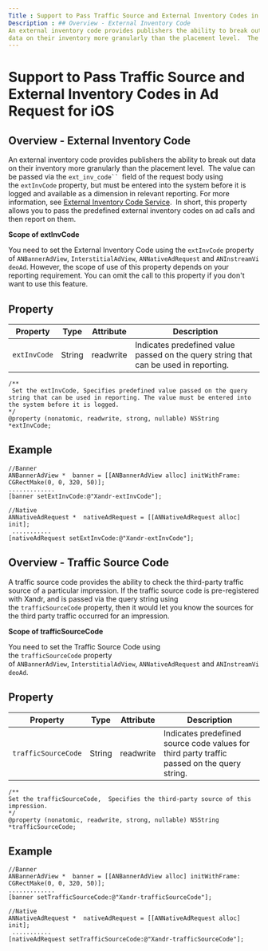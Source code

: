 ```yaml
---
Title : Support to Pass Traffic Source and External Inventory Codes in Ad Request for iOS
Description : ## Overview - External Inventory Code
An external inventory code provides publishers the ability to break out
data on their inventory more granularly than the placement level.  The
---
```



# Support to Pass Traffic Source and External Inventory Codes in Ad Request for iOS





## Overview - External Inventory Code

An external inventory code provides publishers the ability to break out
data on their inventory more granularly than the placement level.  The
value can be passed via the `ext_inv_code`` `field of the request body
using the `extInvCode` property, but must be entered into the system
before it is logged and available as a dimension in relevant reporting.
For more information, see <a
href="https://docs.xandr.com/bundle/xandr-api/page/external-inventory-code-service.html"
class="xref" target="_blank">External Inventory Code Service</a>.  In
short, this property allows you to pass the predefined external
inventory codes on ad calls and then report on them.

**Scope of extInvCode**

You need to set the External Inventory Code using
the `extInvCode` property
of `ANBannerAdView`, `InterstitialAdView`, `ANNativeAdRequest` and `ANInstreamVideoAd`.
However, the scope of use of this property depends on your reporting
requirement. You can omit the call to this property if you don't want to
use this feature. 





## Property

<table class="table">
<thead class="thead">
<tr class="header row">
<th id="ID-000033bd__entry__1"
class="entry colsep-1 rowsep-1">Property</th>
<th id="ID-000033bd__entry__2" class="entry colsep-1 rowsep-1">Type</th>
<th id="ID-000033bd__entry__3"
class="entry colsep-1 rowsep-1">Attribute</th>
<th id="ID-000033bd__entry__4"
class="entry colsep-1 rowsep-1">Description</th>
</tr>
</thead>
<tbody class="tbody">
<tr class="odd row">
<td class="entry colsep-1 rowsep-1"
headers="ID-000033bd__entry__1"><code
class="ph codeph">extInvCode</code></td>
<td class="entry colsep-1 rowsep-1"
headers="ID-000033bd__entry__2">String</td>
<td class="entry colsep-1 rowsep-1"
headers="ID-000033bd__entry__3">readwrite</td>
<td class="entry colsep-1 rowsep-1"
headers="ID-000033bd__entry__4">Indicates predefined value passed on the
query string that can be used in reporting.</td>
</tr>
</tbody>
</table>

``` pre
/**
 Set the extInvCode, Specifies predefined value passed on the query string that can be used in reporting. The value must be entered into the system before it is logged.
*/
@property (nonatomic, readwrite, strong, nullable) NSString *extInvCode;
```





## Example

``` pre
//Banner
ANBannerAdView *  banner = [[ANBannerAdView alloc] initWithFrame: CGRectMake(0, 0, 320, 50)];
.............
[banner setExtInvCode:@"Xandr-extInvCode"];
 
//Native
ANNativeAdRequest *  nativeAdRequest = [[ANNativeAdRequest alloc] init];
 ...........
[nativeAdRequest setExtInvCode:@"Xandr-extInvCode"];
```





## Overview - Traffic Source Code

A traffic source code provides the ability to check the third-party
traffic source of a particular impression. If the traffic source code is
pre-registered with Xandr, and is passed via the
query string using the `trafficSourceCode` property, then it would let
you know the sources for the third party traffic occurred for an
impression.

**Scope of trafficSourceCode**

You need to set the Traffic Source Code using
the `trafficSourceCode` property
of `ANBannerAdView`, `InterstitialAdView`, `ANNativeAdRequest` and `ANInstreamVideoAd`.  





## Property

<table class="table">
<thead class="thead">
<tr class="header row">
<th id="ID-000033bd__entry__9"
class="entry colsep-1 rowsep-1">Property</th>
<th id="ID-000033bd__entry__10"
class="entry colsep-1 rowsep-1">Type</th>
<th id="ID-000033bd__entry__11"
class="entry colsep-1 rowsep-1">Attribute</th>
<th id="ID-000033bd__entry__12"
class="entry colsep-1 rowsep-1">Description</th>
</tr>
</thead>
<tbody class="tbody">
<tr class="odd row">
<td class="entry colsep-1 rowsep-1"
headers="ID-000033bd__entry__9"><code
class="ph codeph">trafficSourceCode</code></td>
<td class="entry colsep-1 rowsep-1"
headers="ID-000033bd__entry__10">String</td>
<td class="entry colsep-1 rowsep-1"
headers="ID-000033bd__entry__11">readwrite</td>
<td class="entry colsep-1 rowsep-1"
headers="ID-000033bd__entry__12">Indicates predefined source code values
for third party traffic passed on the query string.</td>
</tr>
</tbody>
</table>

``` pre
/**
Set the trafficSourceCode,  Specifies the third-party source of this impression.
*/
@property (nonatomic, readwrite, strong, nullable) NSString *trafficSourceCode;
```





## Example

``` pre
//Banner
ANBannerAdView *  banner = [[ANBannerAdView alloc] initWithFrame: CGRectMake(0, 0, 320, 50)];
.............
[banner setTrafficSourceCode:@"Xandr-trafficSourceCode"];
 
//Native
ANNativeAdRequest *  nativeAdRequest = [[ANNativeAdRequest alloc] init];
 ...........
[nativeAdRequest setTrafficSourceCode:@"Xandr-trafficSourceCode"];
```






